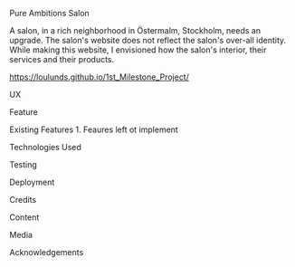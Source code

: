 Pure Ambitions Salon

A salon, in a rich neighborhood in Östermalm, Stockholm, needs an upgrade. The salon's website does not reflect the salon's over-all identity. While making this website, I envisioned how the salon's interior, their services and their products. 

https://loulunds.github.io/1st_Milestone_Project/

UX


Feature

Existing Features
1. 
Feaures left ot implement

Technologies Used

Testing

Deployment

Credits

Content

Media

Acknowledgements


